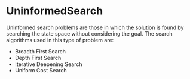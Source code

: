 # UninformedSearch

Uninformed search problems are those in which the solution is found by searching the state space without considering the goal. The search algorithms used in this type of problem are:

-   Breadth First Search
-   Depth First Search
-   Iterative Deepening Search
-   Uniform Cost Search
